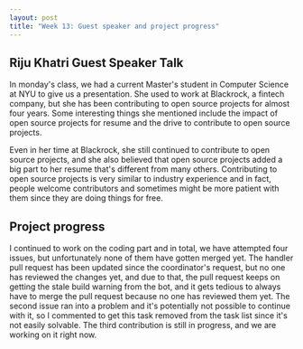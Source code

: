 ```yaml
---
layout: post
title: "Week 13: Guest speaker and project progress"
---
```


Riju Khatri Guest Speaker Talk
---
In monday's class, we had a current Master's student in Computer Science at NYU to give us a presentation. She used to work at Blackrock, a fintech company, but she has been contributing to open source projects for almost four years. Some interesting things she mentioned include the impact of open source projects for resume and the drive to contribute to open source projects.

Even in her time at Blackrock, she still continued to contribute to open source projects, and she also believed that open source projects added a big part to her resume that's different from many others. Contributing to open source projects is very similar to industry experience and in fact, people welcome contributors and sometimes might be more patient with them since they are doing things for free.

Project progress
---
I continued to work on the coding part and in total, we have attempted four issues, but unfortunately none of them have gotten merged yet. The handler pull request has been updated since the coordinator's request, but no one has reviewed the changes yet, and due to that, the pull request keeps on getting the stale build warning from the bot, and it gets tedious to always have to merge the pull request because no one has reviewed them yet. The second issue ran into a problem and it's potentially not possible to continue with it, so I commented to get this task removed from the task list since it's not easily solvable. The third contribution is still in progress, and we are working on it right now. 